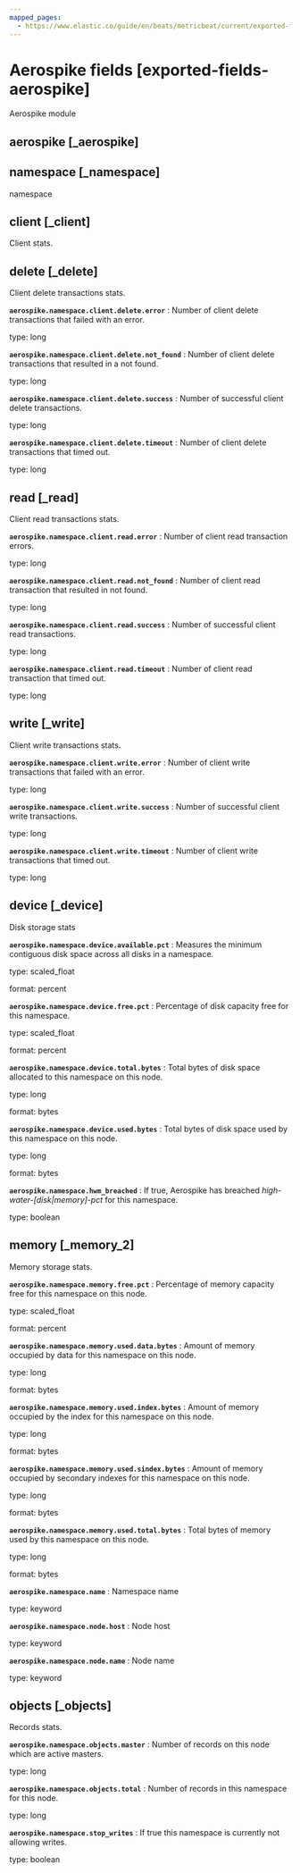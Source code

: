 ```yaml
---
mapped_pages:
  - https://www.elastic.co/guide/en/beats/metricbeat/current/exported-fields-aerospike.html
---
```


# Aerospike fields [exported-fields-aerospike]

Aerospike module


## aerospike [_aerospike]


## namespace [_namespace]

namespace


## client [_client]

Client stats.


## delete [_delete]

Client delete transactions stats.

**`aerospike.namespace.client.delete.error`**
:   Number of client delete transactions that failed with an error.

type: long


**`aerospike.namespace.client.delete.not_found`**
:   Number of client delete transactions that resulted in a not found.

type: long


**`aerospike.namespace.client.delete.success`**
:   Number of successful client delete transactions.

type: long


**`aerospike.namespace.client.delete.timeout`**
:   Number of client delete transactions that timed out.

type: long



## read [_read]

Client read transactions stats.

**`aerospike.namespace.client.read.error`**
:   Number of client read transaction errors.

type: long


**`aerospike.namespace.client.read.not_found`**
:   Number of client read transaction that resulted in not found.

type: long


**`aerospike.namespace.client.read.success`**
:   Number of successful client read transactions.

type: long


**`aerospike.namespace.client.read.timeout`**
:   Number of client read transaction that timed out.

type: long



## write [_write]

Client write transactions stats.

**`aerospike.namespace.client.write.error`**
:   Number of client write transactions that failed with an error.

type: long


**`aerospike.namespace.client.write.success`**
:   Number of successful client write transactions.

type: long


**`aerospike.namespace.client.write.timeout`**
:   Number of client write transactions that timed out.

type: long



## device [_device]

Disk storage stats

**`aerospike.namespace.device.available.pct`**
:   Measures the minimum contiguous disk space across all disks in a namespace.

type: scaled_float

format: percent


**`aerospike.namespace.device.free.pct`**
:   Percentage of disk capacity free for this namespace.

type: scaled_float

format: percent


**`aerospike.namespace.device.total.bytes`**
:   Total bytes of disk space allocated to this namespace on this node.

type: long

format: bytes


**`aerospike.namespace.device.used.bytes`**
:   Total bytes of disk space used by this namespace on this node.

type: long

format: bytes


**`aerospike.namespace.hwm_breached`**
:   If true, Aerospike has breached *high-water-[disk|memory]-pct* for this namespace.

type: boolean



## memory [_memory_2]

Memory storage stats.

**`aerospike.namespace.memory.free.pct`**
:   Percentage of memory capacity free for this namespace on this node.

type: scaled_float

format: percent


**`aerospike.namespace.memory.used.data.bytes`**
:   Amount of memory occupied by data for this namespace on this node.

type: long

format: bytes


**`aerospike.namespace.memory.used.index.bytes`**
:   Amount of memory occupied by the index for this namespace on this node.

type: long

format: bytes


**`aerospike.namespace.memory.used.sindex.bytes`**
:   Amount of memory occupied by secondary indexes for this namespace on this node.

type: long

format: bytes


**`aerospike.namespace.memory.used.total.bytes`**
:   Total bytes of memory used by this namespace on this node.

type: long

format: bytes


**`aerospike.namespace.name`**
:   Namespace name

type: keyword


**`aerospike.namespace.node.host`**
:   Node host

type: keyword


**`aerospike.namespace.node.name`**
:   Node name

type: keyword



## objects [_objects]

Records stats.

**`aerospike.namespace.objects.master`**
:   Number of records on this node which are active masters.

type: long


**`aerospike.namespace.objects.total`**
:   Number of records in this namespace for this node.

type: long


**`aerospike.namespace.stop_writes`**
:   If true this namespace is currently not allowing writes.

type: boolean


